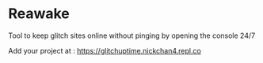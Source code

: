 # Reawake

Tool to keep glitch sites online without pinging by opening the console 24/7

Add your project at : https://glitchuptime.nickchan4.repl.co